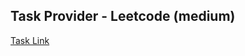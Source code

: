 ## Task Provider - Leetcode (medium)

[Task Link](https://leetcode.com/problems/word-break/description/?envType=study-plan-v2&envId=top-interview-150)